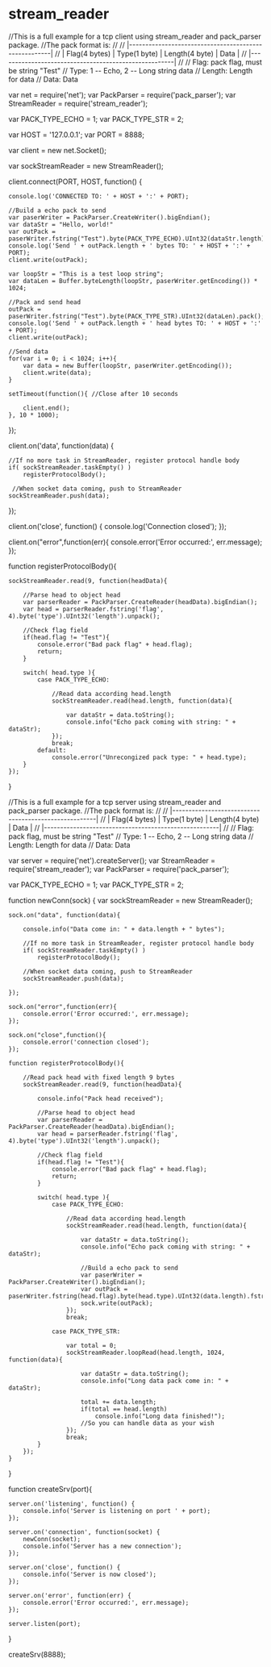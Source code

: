 # stream_reader

//This is a full example for a tcp client using stream_reader and pack_parser package.
//The pack format is: 
//
//    |------------------------------------------------------|
//    | Flag(4 bytes) | Type(1 byte) | Length(4 byte) | Data |
//    |------------------------------------------------------|
//
// Flag: pack flag, must be string "Test"
// Type:  1 -- Echo, 2 -- Long string data
// Length: Length for data
// Data: Data

var net = require('net');
var PackParser = require('pack_parser');
var StreamReader = require('stream_reader');

var PACK_TYPE_ECHO = 1;
var PACK_TYPE_STR = 2;

var HOST = '127.0.0.1';
var PORT = 8888;

var client = new net.Socket();

var sockStreamReader = new StreamReader();
                      
client.connect(PORT, HOST, function() {

    console.log('CONNECTED TO: ' + HOST + ':' + PORT);
    
    //Build a echo pack to send
    var paserWriter = PackParser.CreateWriter().bigEndian();
    var dataStr = "Hello, world!"
    var outPack = paserWriter.fstring("Test").byte(PACK_TYPE_ECHO).UInt32(dataStr.length).fstring(dataStr).pack();
    console.log('Send ' + outPack.length + ' bytes TO: ' + HOST + ':' + PORT);
    client.write(outPack);
    
    var loopStr = "This is a test loop string";
    var dataLen = Buffer.byteLength(loopStr, paserWriter.getEncoding()) * 1024;
    
    //Pack and send head
    outPack = paserWriter.fstring("Test").byte(PACK_TYPE_STR).UInt32(dataLen).pack();    
    console.log('Send ' + outPack.length + ' head bytes TO: ' + HOST + ':' + PORT);
    client.write(outPack);
    
    //Send data
    for(var i = 0; i < 1024; i++){
        var data = new Buffer(loopStr, paserWriter.getEncoding());
        client.write(data);
    }

    setTimeout(function(){ //Close after 10 seconds
        
        client.end();
    }, 10 * 1000);
});


client.on('data', function(data) {
    
    //If no more task in StreamReader, register protocol handle body
    if( sockStreamReader.taskEmpty() )
        registerProtocolBody();
    
     //When socket data coming, push to StreamReader
    sockStreamReader.push(data);    
});

client.on('close', function() {
    console.log('Connection closed');
});
    
client.on("error",function(err){
    console.error('Error occurred:', err.message);
});

function registerProtocolBody(){
    
    sockStreamReader.read(9, function(headData){

        //Parse head to object head
        var parserReader = PackParser.CreateReader(headData).bigEndian();
        var head = parserReader.fstring('flag', 4).byte('type').UInt32('length').unpack(); 

        //Check flag field
        if(head.flag != "Test"){ 
            console.error("Bad pack flag" + head.flag);
            return;
        }

        switch( head.type ){
            case PACK_TYPE_ECHO:

                //Read data according head.length
                sockStreamReader.read(head.length, function(data){

                    var dataStr = data.toString();
                    console.info("Echo pack coming with string: " + dataStr);
                });
                break;
            default:
                console.error("Unrecongized pack type: " + head.type);                                
        }
    });
}

//This is a full example for a tcp server using stream_reader and pack_parser package.
//The pack format is: 
//
//    |------------------------------------------------------|
//    | Flag(4 bytes) | Type(1 byte) | Length(4 byte) | Data |
//    |------------------------------------------------------|
//
// Flag: pack flag, must be string "Test"
// Type:  1 -- Echo, 2 -- Long string data
// Length: Length for data
// Data: Data

var server = require('net').createServer();
var StreamReader = require('stream_reader');
var PackParser = require('pack_parser');

var PACK_TYPE_ECHO = 1;
var PACK_TYPE_STR = 2;

function newConn(sock)
{
    var sockStreamReader = new StreamReader();
    
    sock.on("data", function(data){ 
        
        console.info("Data come in: " + data.length + " bytes");
        
        //If no more task in StreamReader, register protocol handle body
        if( sockStreamReader.taskEmpty() )
            registerProtocolBody();
        
        //When socket data coming, push to StreamReader
        sockStreamReader.push(data);
                
    });
  
    sock.on("error",function(err){
        console.error('Error occurred:', err.message);
    });
    
    sock.on("close",function(){
        console.error('connection closed');
    });
    
    function registerProtocolBody(){
        
        //Read pack head with fixed length 9 bytes
        sockStreamReader.read(9, function(headData){

            console.info("Pack head received");

            //Parse head to object head
            var parserReader = PackParser.CreateReader(headData).bigEndian();
            var head = parserReader.fstring('flag', 4).byte('type').UInt32('length').unpack(); 

            //Check flag field
            if(head.flag != "Test"){ 
                console.error("Bad pack flag" + head.flag);
                return;
            }

            switch( head.type ){
                case PACK_TYPE_ECHO:

                    //Read data according head.length
                    sockStreamReader.read(head.length, function(data){

                        var dataStr = data.toString();
                        console.info("Echo pack coming with string: " + dataStr);

                        //Build a echo pack to send
                        var paserWriter = PackParser.CreateWriter().bigEndian();
                        var outPack = paserWriter.fstring(head.flag).byte(head.type).UInt32(data.length).fstring(dataStr).pack();
                        sock.write(outPack);
                    });
                    break;

                case PACK_TYPE_STR:

                    var total = 0;
                    sockStreamReader.loopRead(head.length, 1024, function(data){

                        var dataStr = data.toString();                        
                        console.info("Long data pack come in: " + dataStr);
                        
                        total += data.length;
                        if(total == head.length)
                            console.info("Long data finished!");
                        //So you can handle data as your wish
                    }); 
                    break;
            }
        });
    }
   
}

function createSrv(port){
    
    server.on('listening', function() {
        console.info('Server is listening on port ' + port);
    });
    
    server.on('connection', function(socket) {
        newConn(socket);
        console.info('Server has a new connection');
    });
    
    server.on('close', function() {
        console.info('Server is now closed');
    });
    
    server.on('error', function(err) {
        console.error('Error occurred:', err.message);
    });
    
    server.listen(port);    
}


createSrv(8888);



